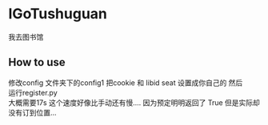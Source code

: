 # IGoTushuguan
我去图书馆
## How to use
修改config 文件夹下的config1 把cookie 和 libid seat 设置成你自己的 然后  
运行register.py  
大概需要17s 这个速度好像比手动还有慢....
因为预定明明返回了 True 但是实际却没有订到位置...